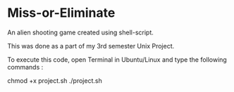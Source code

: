 # Miss-or-Eliminate
An alien shooting game created using shell-script.

This was done as a part of my 3rd semester Unix Project.

To execute this code, open Terminal in Ubuntu/Linux and type the following commands :

chmod +x project.sh
./project.sh
